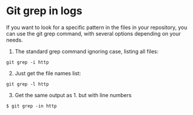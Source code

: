 # Git grep in logs

If you want to look for a specific pattern in the files in your repository, you can use the git grep command, with several options depending on your needs.

1. The standard grep command ignoring case, listing all files:

  ```
  git grep -i http
  ```

2. Just get the file names list:

  ```
  git grep -l http
  ```

3. Get the same output as 1. but with line numbers

  ```
  $ git grep -in http
  ```